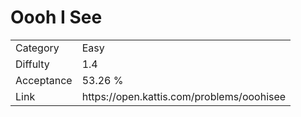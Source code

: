 # Oooh I See

<table>
    <tr>
        <td>Category</td>
        <td>Easy</td>
    </tr>
    <tr>
        <td>Diffulty</td>
        <td>1.4</td>
    </tr>
    <tr>
        <td>Acceptance</td>
        <td>53.26 %</td>
    </tr>
    <tr>
        <td>Link</td>
        <td>https://open.kattis.com/problems/ooohisee</td>
    </tr>
</table>